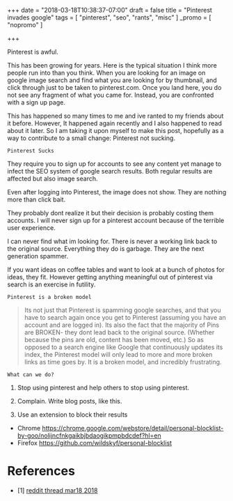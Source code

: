 +++
date = "2018-03-18T10:38:37-07:00"
draft = false
title = "Pinterest invades google"
tags = [ "pinterest", "seo", "rants", "misc" ]
_promo = [ "nopromo" ]

+++

Pinterest is awful.  

This has been growing for years. Here is the typical situation I think more people run into than you think. When you are looking for an image
on google image search and find what you are looking for by thumbnail, and click through just to be taken to pinterest.com. Once you land here,
you do not see any fragment of what you came for. Instead, you are confronted with a sign up page. 

This has happened so many times to me and ive ranted to my friends about it before. However, It happened again recently and I also happened to read about it
later. So I am taking it upon myself to make this post, hopefully as a way to contribute to a small change: Pinterest not sucking.

`Pinterest Sucks`

They require you to sign up for accounts to see any content yet manage to infect the SEO system of google search results. Both regular
results are affected but also image search.

Even after logging into Pinterest, the image does not show. They are nothing more than click bait.

They probably dont realize it but their decision is probably costing them accounts. I will never sign up for a pinterest account because of the terrible
user experience.

I can never find what im looking for. There is never a working link back to the original source.  Everything they do is garbage. They are the next generation 
spammer.

If you want ideas on coffee tables and want to look at a bunch of photos for ideas, they fit. However getting anything meaningful out of pinterest via search
is an exercise in futility.

`Pinterest is a broken model`

> Its not just that Pinterest is spamming google searches, and that you have to search again once you get to Pinterest (assuming you have an account and are logged in). 
> Its also the fact that the majority of Pins are BROKEN- they dont lead back to the original source. (Whether because the pins are old, content has been moved, etc.) 
> So as opposed to a search engine like Google that continuously updates its index, the Pinterest model will only lead to more and more broken links as time goes by. 
> It is a broken model, and incredibly frustrating.

`What can we do?`

1. Stop using pinterest and help others to stop using pinterest.

2. Complain. Write blog posts, like this.

3. Use an extension to block their results

- Chrome https://chrome.google.com/webstore/detail/personal-blocklist-by-goo/nolijncfnkgaikbjbdaogikpmpbdcdef?hl=en
- Firefox https://github.com/wildskyf/personal-blocklist

# References

- [1] [reddit thread mar18 2018](https://www.reddit.com/r/google/comments/85atho/pinterest_needs_to_be_removed_from_google_imo/)


